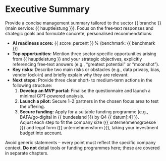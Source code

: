 # Executive Summary

Provide a concise management summary tailored to the sector {{ branche }} (main service: {{ hauptleistung }}). Focus on the free‑text responses and strategic goals and formulate concrete, personalised recommendations:

* **AI readiness score:** {{ score_percent }} % (benchmark: {{ benchmark }})
* **Top opportunities:** Mention three sector‑specific opportunities arising from {{ hauptleistung }} and your strategic objectives, explicitly referencing free‑text answers (e.g., “greatest potential” or “moonshot”).  
* **Key risks:** Describe two main risks or obstacles (e.g., data privacy, bias, vendor lock‑in) and briefly explain why they are relevant.  
* **Next steps:** Provide three clear short‑ to medium‑term actions in the following structure:  
  1) **Develop an MVP portal:** Finalise the questionnaire and launch a minimal GPT‑powered analysis.  
  2) **Launch a pilot:** Secure 1–2 partners in the chosen focus area to test the offering.  
  3) **Secure funding:** Apply for a suitable funding programme (e.g., BAFA/go‑digital in {{ bundesland }}) by Q4 {{ datum[:4] }}.  
  Adjust each step to fit the company size ({{ unternehmensgroesse }}) and legal form ({{ unternehmensform }}), taking your investment budget into account.

Avoid generic statements – every point must reflect the specific company context. **Do not** detail tools or funding programmes here; these are covered in separate chapters.
